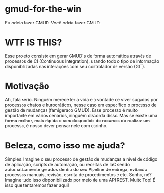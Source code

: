 # gmud-for-the-win
Eu odeio fazer GMUD. Você odeia fazer GMUD. 

# WTF IS THIS? 

Esse projeto consiste em gerar GMUD's de forma automática através de processos de CI (Continuous Integration), usando todo o tipo de informação disponibilizadas nas interações com seu controlador de versão (GIT). 

# Motivação

Ah, fala sério. Ninguém merece ter a vida e a vontade de viver sugados por processos chatos e burocráticos, nesse caso em específico o processo de gestão de mudanças (famigerado GMUD). 
Esse processo é muito importante em vários cenários, ninguém discorda disso. Mas se existe uma forma melhor, mais rápida e sem despedicio de recursos de realizar um processo, é nosso dever pensar nele com carinho. 

# Beleza, como isso me ajuda? 

Simples. Imagine o seu processo de gestão de mudanças a nível de código de aplicação, scripts de automação, ou receitas de IaC sendo automaticamente gerados dentro do seu Pipeline de entrega, evitando processos manuais, revisão, escrita de procedimentos e etc. Sonho, né? Imagine tudo isso disponibilizado por meio de uma API REST. Muito Top! É isso que tentaremos fazer aqui! 
